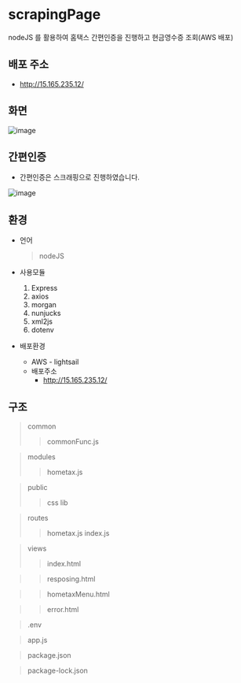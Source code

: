 # scrapingPage
nodeJS 를 활용하여 홈택스 간편인증을 진행하고 현금영수증 조회(AWS 배포)
## 배포 주소
  * http://15.165.235.12/
## 화면 
![image](https://user-images.githubusercontent.com/48818574/158220343-70206d1d-3f61-4722-9329-f06995c59dfe.png)

## 간편인증
  * 간편인증은 스크래핑으로 진행하였습니다.
  
![image](https://user-images.githubusercontent.com/48818574/158220278-e866f504-c9e9-46ed-aa8a-1a6e884a2cea.png)

## 환경 
  * 언어
    > nodeJS
  * 사용모듈
    1. Express
    2. axios 
    3. morgan
    4. nunjucks
    5. xml2js
    6. dotenv
    
  * 배포환경
    * AWS - lightsail
    * 배포주소 
      * http://15.165.235.12/  

## 구조 
 > common
 >  > commonFunc.js
 
 > modules
 >  > hometax.js 
 
 > public
 >  > css
 >  > lib
 
 > routes
 >  > hometax.js
 >  > index.js
 
 > views
 >  > index.html
 
 >  > resposing.html
 
 >  > hometaxMenu.html
 
 >  > error.html
 
 > .env
 
 > app.js
 
 > package.json
 
 > package-lock.json
